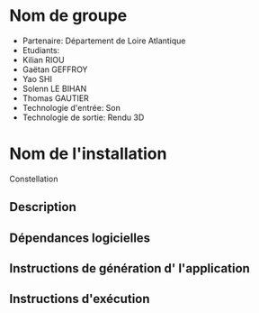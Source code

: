 ﻿# Nom de groupe

- Partenaire: Département de Loire Atlantique
- Etudiants:
 - Kilian RIOU
 - Gaëtan GEFFROY
 - Yao SHI
 - Solenn LE BIHAN
 - Thomas GAUTIER
- Technologie d'entrée: Son
- Technologie de sortie: Rendu 3D

# Nom de l'installation
Constellation

## Description

## Dépendances logicielles

## Instructions de génération d' l'application

## Instructions d'exécution
